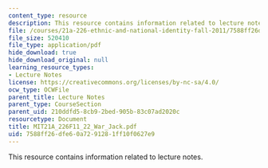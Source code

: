 ```yaml
---
content_type: resource
description: This resource contains information related to lecture notes.
file: /courses/21a-226-ethnic-and-national-identity-fall-2011/7588ff26dfe60a7291281ff10f0627e9_MIT21A_226F11_22_War_Jack.pdf
file_size: 520410
file_type: application/pdf
hide_download: true
hide_download_original: null
learning_resource_types:
- Lecture Notes
license: https://creativecommons.org/licenses/by-nc-sa/4.0/
ocw_type: OCWFile
parent_title: Lecture Notes
parent_type: CourseSection
parent_uid: 210ddfd5-8cb9-2bed-905b-83c07ad2020c
resourcetype: Document
title: MIT21A_226F11_22_War_Jack.pdf
uid: 7588ff26-dfe6-0a72-9128-1ff10f0627e9
---
```

This resource contains information related to lecture notes.
